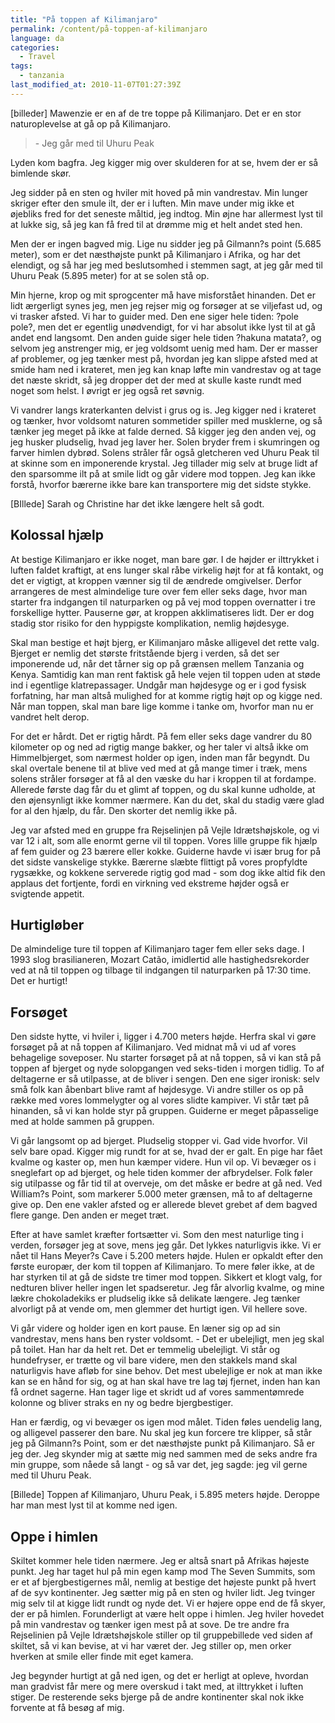 ```yaml
---
title: "På toppen af Kilimanjaro"
permalink: /content/på-toppen-af-kilimanjaro
language: da
categories:
  - Travel
tags:
  - tanzania
last_modified_at: 2010-11-07T01:27:39Z
---
```


\[billeder\] Mawenzie er en af de tre toppe på Kilimanjaro. Det er en stor naturoplevelse at gå op på Kilimanjaro.

> \- Jeg går med til Uhuru Peak

Lyden kom bagfra. Jeg kigger mig over skulderen for at se, hvem der er så bimlende skør.

Jeg sidder på en sten og hviler mit hoved på min vandrestav. Min lunger skriger efter den smule ilt, der er i luften. Min mave under mig ikke et øjebliks fred for det seneste måltid, jeg indtog. Min øjne har allermest lyst til at lukke sig, så jeg kan få fred til at drømme mig et helt andet sted hen.

Men der er ingen bagved mig. Lige nu sidder jeg på Gilmann?s point (5.685 meter), som er det næsthøjste punkt på Kilimanjaro i Afrika, og har det elendigt, og så har jeg med beslutsomhed i stemmen sagt, at jeg går med til Uhuru Peak (5.895 meter) for at se solen stå op.

Min hjerne, krop og mit sprogcenter må have misforstået hinanden. Det er lidt ærgerligt synes jeg, men jeg rejser mig og forsøger at se viljefast ud, og vi trasker afsted. Vi har to guider med. Den ene siger hele tiden: ?pole pole?, men det er egentlig unødvendigt, for vi har absolut ikke lyst til at gå andet end langsomt. Den anden guide siger hele tiden ?hakuna matata?, og selvom jeg anstrenger mig, er jeg voldsomt uenig med ham. Der er masser af problemer, og jeg tænker mest på, hvordan jeg kan slippe afsted med at smide ham ned i krateret, men jeg kan knap løfte min vandrestav og at tage det næste skridt, så jeg dropper det der med at skulle kaste rundt med noget som helst. I øvrigt er jeg også ret søvnig.

Vi vandrer langs kraterkanten delvist i grus og is. Jeg kigger ned i krateret og tænker, hvor voldsomt naturen sommetider spiller med musklerne, og så tænker jeg meget på ikke at falde derned. Så kigger jeg den anden vej, og jeg husker pludselig, hvad jeg laver her. Solen bryder frem i skumringen og farver himlen dybrød. Solens stråler får også gletcheren ved Uhuru Peak til at skinne som en imponerende krystal. Jeg tillader mig selv at bruge lidt af den sparsomme ilt på at smile lidt og går videre mod toppen. Jeg kan ikke forstå, hvorfor bærerne ikke bare kan transportere mig det sidste stykke.

\[BIllede\] Sarah og Christine har det ikke længere helt så godt.

Kolossal hjælp
--------------

At bestige Kilimanjaro er ikke noget, man bare gør. I de højder er ilttrykket i luften faldet kraftigt, at ens lunger skal råbe virkelig højt for at få kontakt, og det er vigtigt, at kroppen vænner sig til de ændrede omgivelser. Derfor arrangeres de mest almindelige ture over fem eller seks dage, hvor man starter fra indgangen til naturparken og på vej mod toppen overnatter i tre forskellige hytter. Pauserne gør, at kroppen akklimatiseres lidt. Der er dog stadig stor risiko for den hyppigste komplikation, nemlig højdesyge.

Skal man bestige et højt bjerg, er Kilimanjaro måske alligevel det rette valg. Bjerget er nemlig det største fritstående bjerg i verden, så det ser imponerende ud, når det tårner sig op på grænsen mellem Tanzania og Kenya. Samtidig kan man rent faktisk gå hele vejen til toppen uden at støde ind i egentlige klatrepassager. Undgår man højdesyge og er i god fysisk forfatning, har man altså mulighed for at komme rigtig højt op og kigge ned. Når man toppen, skal man bare lige komme i tanke om, hvorfor man nu er vandret helt derop.

For det er hårdt. Det er rigtig hårdt. På fem eller seks dage vandrer du 80 kilometer op og ned ad rigtig mange bakker, og her taler vi altså ikke om Himmelbjerget, som nærmest holder op igen, inden man får begyndt. Du skal overtale benene til at blive ved med at gå mange timer i træk, mens solens stråler forsøger at få al den væske du har i kroppen til at fordampe. Allerede første dag får du et glimt af toppen, og du skal kunne udholde, at den øjensynligt ikke kommer nærmere. Kan du det, skal du stadig være glad for al den hjælp, du får. Den skorter det nemlig ikke på.

Jeg var afsted med en gruppe fra Rejselinjen på Vejle Idrætshøjskole, og vi var 12 i alt, som alle enormt gerne vil til toppen. Vores lille gruppe fik hjælp af fem guider og 23 bærere eller kokke. Guiderne havde vi især brug for på det sidste vanskelige stykke. Bærerne slæbte flittigt på vores propfyldte rygsække, og kokkene serverede rigtig god mad - som dog ikke altid fik den applaus det fortjente, fordi en virkning ved ekstreme højder også er svigtende appetit.

Hurtigløber
-----------

De almindelige ture til toppen af Kilimanjaro tager fem eller seks dage. I 1993 slog brasilianeren, Mozart Catão, imidlertid alle hastighedsrekorder ved at nå til toppen og tilbage til indgangen til naturparken på 17:30 time. Det er hurtigt!

Forsøget
--------

Den sidste hytte, vi hviler i, ligger i 4.700 meters højde. Herfra skal vi gøre forsøget på at nå toppen af Kilimanjaro. Ved midnat må vi ud af vores behagelige soveposer. Nu starter forsøget på at nå toppen, så vi kan stå på toppen af bjerget og nyde solopgangen ved seks-tiden i morgen tidlig. To af deltagerne er så utilpasse, at de bliver i sengen. Den ene siger ironisk: selv små folk kan åbenbart blive ramt af højdesyge. Vi andre stiller os op på række med vores lommelygter og al vores slidte kampiver. Vi står tæt på hinanden, så vi kan holde styr på gruppen. Guiderne er meget påpasselige med at holde sammen på gruppen.

Vi går langsomt op ad bjerget. Pludselig stopper vi. Gad vide hvorfor. Vil selv bare opad. Kigger mig rundt for at se, hvad der er galt. En pige har fået kvalme og kaster op, men hun kæmper videre. Hun vil op. Vi bevæger os i sneglefart op ad bjerget, og hele tiden kommer der afbrydelser. Folk føler sig utilpasse og får tid til at overveje, om det måske er bedre at gå ned. Ved William?s Point, som markerer 5.000 meter grænsen, må to af deltagerne give op. Den ene vakler afsted og er allerede blevet grebet af dem bagved flere gange. Den anden er meget træt.

Efter at have samlet kræfter fortsætter vi. Som den mest naturlige ting i verden, forsøger jeg at sove, mens jeg går. Det lykkes naturligvis ikke. Vi er nået til Hans Meyer?s Cave i 5.200 meters højde. Hulen er opkaldt efter den første europær, der kom til toppen af Kilimanjaro. To mere føler ikke, at de har styrken til at gå de sidste tre timer mod toppen. Sikkert et klogt valg, for nedturen bliver heller ingen let spadseretur. Jeg får alvorlig kvalme, og mine lækre chokoladekiks er pludselig ikke så delikate længere. Jeg tænker alvorligt på at vende om, men glemmer det hurtigt igen. Vil hellere sove.

Vi går videre og holder igen en kort pause. En læner sig op ad sin vandrestav, mens hans ben ryster voldsomt. - Det er ubelejligt, men jeg skal på toilet. Han har da helt ret. Det er temmelig ubelejligt. Vi står og hundefryser, er trætte og vil bare videre, men den stakkels mand skal naturligvis have afløb for sine behov. Det mest ubelejlige er nok at man ikke kan se en hånd for sig, og at han skal have tre lag tøj fjernet, inden han kan få ordnet sagerne. Han tager lige et skridt ud af vores sammentømrede kolonne og bliver straks en ny og bedre bjergbestiger.

Han er færdig, og vi bevæger os igen mod målet. Tiden føles uendelig lang, og alligevel passerer den bare. Nu skal jeg kun forcere tre klipper, så står jeg på Gilmann?s Point, som er det næsthøjste punkt på Kilimanjaro. Så er jeg der. Jeg skynder mig at sætte mig ned sammen med de seks andre fra min gruppe, som nåede så langt - og så var det, jeg sagde: jeg vil gerne med til Uhuru Peak.

\[Billede\] Toppen af Kilimanjaro, Uhuru Peak, i 5.895 meters højde. Deroppe har man mest lyst til at komme ned igen.

Oppe i himlen
-------------

Skiltet kommer hele tiden nærmere. Jeg er altså snart på Afrikas højeste punkt. Jeg har taget hul på min egen kamp mod The Seven Summits, som er et af bjergbestigernes mål, nemlig at bestige det højeste punkt på hvert af de syv kontinenter. Jeg sætter mig på en sten og hviler lidt. Jeg tvinger mig selv til at kigge lidt rundt og nyde det. Vi er højere oppe end de få skyer, der er på himlen. Forunderligt at være helt oppe i himlen. Jeg hviler hovedet på min vandrestav og tænker igen mest på at sove. De tre andre fra Rejselinien på Vejle Idrætshøjskole stiller op til gruppebillede ved siden af skiltet, så vi kan bevise, at vi har været der. Jeg stiller op, men orker hverken at smile eller finde mit eget kamera.

Jeg begynder hurtigt at gå ned igen, og det er herligt at opleve, hvordan man gradvist får mere og mere overskud i takt med, at ilttrykket i luften stiger. De resterende seks bjerge på de andre kontinenter skal nok ikke forvente at få besøg af mig.
